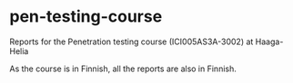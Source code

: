 # pen-testing-course
Reports for the Penetration testing course (ICI005AS3A-3002) at Haaga-Helia

As the course is in Finnish, all the reports are also in Finnish.
